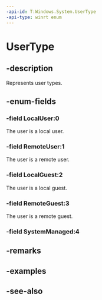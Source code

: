 ```yaml
---
-api-id: T:Windows.System.UserType
-api-type: winrt enum
---
```


<!-- Enumeration syntax
public enum Windows.System.UserType : int
-->

# UserType


## -description

Represents user types.

## -enum-fields

### -field LocalUser:0

The user is a local user.

### -field RemoteUser:1

The user is a remote user.

### -field LocalGuest:2

The user is a local guest.

### -field RemoteGuest:3

The user is a remote guest.

### -field SystemManaged:4

## -remarks

## -examples

## -see-also

